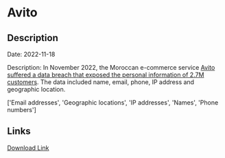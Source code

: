 # Avito

## Description

Date: 2022-11-18

Description:
In November 2022, the Moroccan e-commerce service <a href="https://ledesk.ma/2022/12/20/avito-sexplique-sur-le-data-breach-ayant-touche-27-millions-dutilisateurs-de-sa-plateforme/" target="_blank" rel="noopener">Avito suffered a data breach that exposed the personal information of 2.7M customers</a>. The data included name, email, phone, IP address and geographic location.


['Email addresses', 'Geographic locations', 'IP addresses', 'Names', 'Phone numbers']

## Links

[Download Link](https://link-to.net/1229997/810.4599183440323/dynamic/?r=YXZpdG8ubWE=)